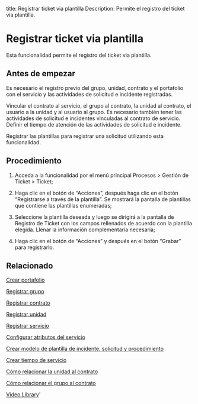 title: Registrar ticket via plantilla
Description: Permite el registro del ticket via plantilla.
# Registrar ticket via plantilla

Esta funcionalidad permite el registro del ticket via plantilla.

Antes de empezar
----------------

Es necesario el registro previo del grupo, unidad, contrato y el portafolio con
el servicio y las actividades de solicitud e incidente registradas.

Vincular el contrato al servicio, el grupo al contrato, la unidad al contrato,
el usuario a la unidad y al usuario al grupo. Es necesario también tener las
actividades de solicitud e incidentes vinculadas al contrato de servicio.
Definir el tiempo de atención de las actividades de solicitud e incidente.

Registrar las plantillas para registrar una solicitud utilizando esta
funcionalidad.

Procedimiento
-------------

1.  Acceda a la funcionalidad por el menú principal Procesos \> Gestión de
    Ticket \> Ticket;
 
2.  Haga clic en el botón de “Acciones”, después haga clic en el botón
    “Registrarse a través de la plantilla”. Se mostrará la pantalla de
    plantillas que contiene las plantillas enumeradas;
 
3.  Seleccione la plantilla deseada y luego se dirigirá a la pantalla de
    Registro de Ticket con los campos rellenados de acuerdo con la plantilla
    elegida. Llenar la información complementaria necesaria;
 
4.  Haga clic en el botón de “Acciones” y después en el botón “Grabar” para
    registrarlo.

Relacionado
-----------

[Crear portafolio](/es-es/citsmart-platform-9/processes/portfolio-and-catalog/use/create-the-portfolio.html)

[Registrar grupo](/es-es/citsmart-platform-9/initial-settings/access-settings/user/register-groups.html)

[Registrar contrato](/es-es/citsmart-platform-9/additional-features/contract-management/use/register-contract.html)

[Registrar unidad](/es-es/citsmart-platform-9/platform-administration/region-and-language/register-unit.html)

[Registrar servicio](/es-es/citsmart-platform-9/processes/portfolio-and-catalog/use/register-a-service.html)

[Configurar atributos del servicio](/es-es/citsmart-platform-9/processes/portfolio-and-catalog/use/configure-services-attributes.html)

[Crear modelo de plantilla de incidente, solicitud y procedimiento](/es-es/citsmart-platform-9/processes/tickets/configuration/create-template-of-ticket.html)

[Crear tiempo de servicio](/es-es/citsmart-platform-9/processes/service-level/configuration/create-time-attendance.html)

[Cómo relacionar la unidad al contrato](/es-es/citsmart-platform-9/processes/tickets/configuration/relate-unit-to-contract.html)

[Cómo relacionar el grupo al contrato](/es-es/citsmart-platform-9/processes/tickets/configuration/relate-group-to-contract.html)

<i class='fa fa-youtube-play  fa-2x' style='color:#97ce17;vertical-align: middle;'> </i> [Video Library](https://www.youtube.com/playlist?list=PLB5qK2uzf2ROfIFL9F-3s-gomHNzudBEy)'

<!-- !!! tip "About"

    <b>Product/Version:</b> CITSmart | 8.00 &nbsp;&nbsp;
    <b>Updated:</b>01/25/2021 – Larissa Lourenço
